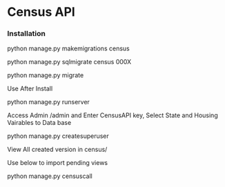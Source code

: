 Census API 
===================

### Installation

python manage.py makemigrations census

python manage.py sqlmigrate census 000X

python manage.py migrate

Use After Install

python manage.py runserver 

Access Admin /admin and Enter CensusAPI key, Select State and Housing Vairables to Data base

python manage.py createsuperuser

View All created version in census/

Use below to import pending views

python manage.py censuscall 
